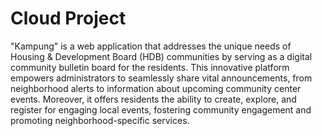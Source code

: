 # Cloud Project
 
"Kampung" is a web application that addresses the unique needs of Housing & Development Board (HDB) communities by serving as a digital community bulletin board for the residents. This innovative platform empowers administrators to seamlessly share vital announcements, from neighborhood alerts to information about upcoming community center events. Moreover, it offers residents the ability to create, explore, and register for engaging local events, fostering community engagement and promoting neighborhood-specific services. 
